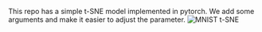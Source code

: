 This repo has a simple t-SNE model implemented in pytorch. 
We add some arguments and make it easier to adjust the parameter. 
![MNIST t-SNE](scatter.gif)
